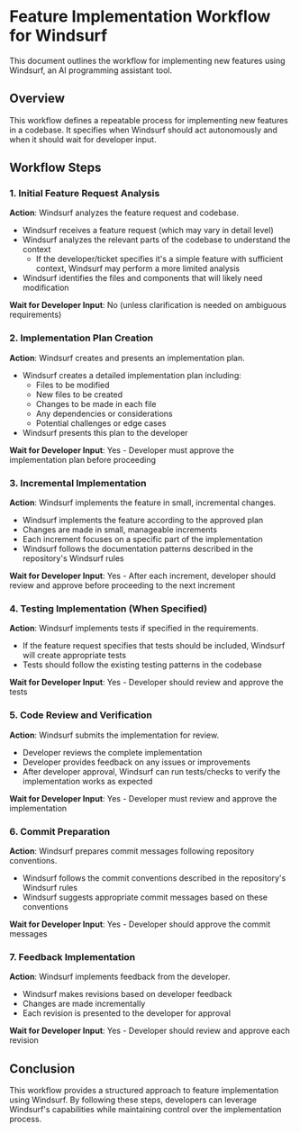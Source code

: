 # Feature Implementation Workflow for Windsurf

This document outlines the workflow for implementing new features using Windsurf, an AI programming assistant tool.

## Overview

This workflow defines a repeatable process for implementing new features in a codebase. It specifies when Windsurf should act autonomously and when it should wait for developer input.

## Workflow Steps

### 1. Initial Feature Request Analysis

**Action**: Windsurf analyzes the feature request and codebase.

- Windsurf receives a feature request (which may vary in detail level)
- Windsurf analyzes the relevant parts of the codebase to understand the context
  - If the developer/ticket specifies it's a simple feature with sufficient context, Windsurf may perform a more limited analysis
- Windsurf identifies the files and components that will likely need modification

**Wait for Developer Input**: No (unless clarification is needed on ambiguous requirements)

### 2. Implementation Plan Creation

**Action**: Windsurf creates and presents an implementation plan.

- Windsurf creates a detailed implementation plan including:
  - Files to be modified
  - New files to be created
  - Changes to be made in each file
  - Any dependencies or considerations
  - Potential challenges or edge cases
- Windsurf presents this plan to the developer

**Wait for Developer Input**: Yes - Developer must approve the implementation plan before proceeding

### 3. Incremental Implementation

**Action**: Windsurf implements the feature in small, incremental changes.

- Windsurf implements the feature according to the approved plan
- Changes are made in small, manageable increments
- Each increment focuses on a specific part of the implementation
- Windsurf follows the documentation patterns described in the repository's Windsurf rules

**Wait for Developer Input**: Yes - After each increment, developer should review and approve before proceeding to the next increment

### 4. Testing Implementation (When Specified)

**Action**: Windsurf implements tests if specified in the requirements.

- If the feature request specifies that tests should be included, Windsurf will create appropriate tests
- Tests should follow the existing testing patterns in the codebase

**Wait for Developer Input**: Yes - Developer should review and approve the tests

### 5. Code Review and Verification

**Action**: Windsurf submits the implementation for review.

- Developer reviews the complete implementation
- Developer provides feedback on any issues or improvements
- After developer approval, Windsurf can run tests/checks to verify the implementation works as expected

**Wait for Developer Input**: Yes - Developer must review and approve the implementation

### 6. Commit Preparation

**Action**: Windsurf prepares commit messages following repository conventions.

- Windsurf follows the commit conventions described in the repository's Windsurf rules
- Windsurf suggests appropriate commit messages based on these conventions

**Wait for Developer Input**: Yes - Developer should approve the commit messages

### 7. Feedback Implementation

**Action**: Windsurf implements feedback from the developer.

- Windsurf makes revisions based on developer feedback
- Changes are made incrementally
- Each revision is presented to the developer for approval

**Wait for Developer Input**: Yes - Developer should review and approve each revision

## Conclusion

This workflow provides a structured approach to feature implementation using Windsurf. By following these steps, developers can leverage Windsurf's capabilities while maintaining control over the implementation process.

